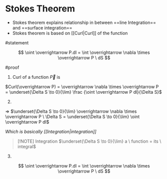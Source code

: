 # Stokes Theorem

- Stokes theorem explains relationship in between ==line Integration== and ==surface integration==
- Stokes theorem is based on [[Curl|Curl]] of the function

#statement

$$
\oint \overrightarrow P.dl = \int \overrightarrow \nabla \times \overrightarrow P \ dS
$$

#proof

1. Curl of a function $\overrightarrow P$ is

$Curl(\overrightarrow P) =  \overrightarrow \nabla \times \overrightarrow P = \underset{\Delta S \to 0}{\lim} \frac {\oint \overrightarrow P dl}{\Delta S}$

2.

=> $\underset{\Delta S \to 0}{\lim} \overrightarrow \nabla \times \overrightarrow P \ \Delta S = \underset{\Delta S \to 0}{\lim} \oint \overrightarrow P dl$

_Which is basically [[Integration|integration]]_

> [!NOTE] Integration
> $\underset{\Delta S \to 0}{\lim} a \ function = its \ integral$

3.

$$
\oint \overrightarrow P.dl = \int \overrightarrow \nabla \times \overrightarrow P \ dS
$$
